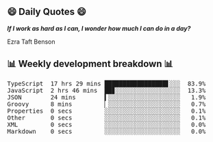 ## 😄 Daily Quotes 😄

_**If I work as hard as I can, I wonder how much I can do in a day?**_

Ezra Taft Benson



## 📊 Weekly development breakdown 📊

<pre>TypeScript  17 hrs 29 mins █████████████████▋░░░  83.9%
JavaScript  2 hrs 46 mins  ██▊░░░░░░░░░░░░░░░░░░  13.3%
JSON        24 mins        ▍░░░░░░░░░░░░░░░░░░░░   1.9%
Groovy      8 mins         ▏░░░░░░░░░░░░░░░░░░░░   0.7%
Properties  0 secs         ░░░░░░░░░░░░░░░░░░░░░   0.1%
Other       0 secs         ░░░░░░░░░░░░░░░░░░░░░   0.1%
XML         0 secs         ░░░░░░░░░░░░░░░░░░░░░   0.0%
Markdown    0 secs         ░░░░░░░░░░░░░░░░░░░░░   0.0%</pre>